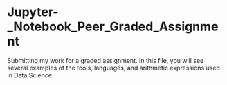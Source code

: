 # Jupyter-_Notebook_Peer_Graded_Assignment
Submitting my work for a graded assignment.
In this file, you will see several examples of the tools, languages, and arithmetic expressions used in Data Science.
